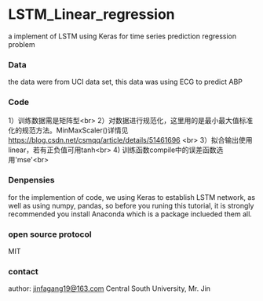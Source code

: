 # LSTM_Linear_regression
a implement of LSTM using Keras for time series prediction regression problem
### Data
the data were from UCI data set, this data was using ECG to predict ABP

### Code

1）训练数据需是矩阵型\<br>
2）对数据进行规范化，这里用的是最小最大值标准化的规范方法。MinMaxScaler()详情见 https://blog.csdn.net/csmqq/article/details/51461696 \<br>
3）拟合输出使用linear，若有正负值可用tanh\<br>
4) 训练函数compile中的误差函数选用'mse'\<br>

### Denpensies
for the implemention of code, we using Keras to establish LSTM network,  as well as using numpy, pandas, so before you runing this tutorial, it is strongly recommended you install Anaconda which is a package inclueded them all.
### open source protocol
MIT
### contact
author: jinfagang19@163.com
Central South University, Mr. Jin
